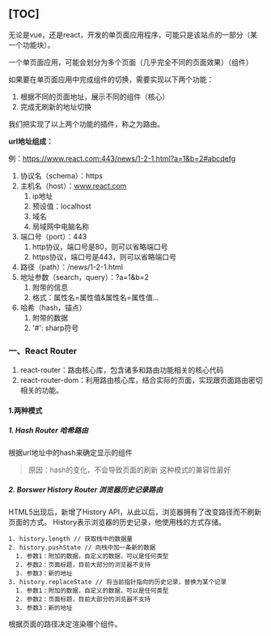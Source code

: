 [TOC]
---

无论是vue，还是react，开发的单页面应用程序，可能只是该站点的一部分（某一个功能块）。

一个单页面应用，可能会划分为多个页面（几乎完全不同的页面效果）（组件）

如果要在单页面应用中完成组件的切换，需要实现以下两个功能：
1. 根据不同的页面地址，展示不同的组件（核心）
2. 完成无刷新的地址切换

我们把实现了以上两个功能的插件，称之为路由。

**url地址组成：**

例：https://www.react.com:443/news/1-2-1.html?a=1&b=2#abcdefg

1. 协议名（schema）：https
2. 主机名（host）：www.react.com
    1. ip地址
    2. 预设值：localhost
    3. 域名
    4. 局域网中电脑名称
3. 端口号（port）：443
    1. http协议，端口号是80，则可以省略端口号
    2. https协议，端口号是443，则可以省略端口号
4. 路径（path）：/news/1-2-1.html
5. 地址参数（search，query）：?a=1&b=2
    1. 附带的信息
    2. 格式：属性名=属性值&属性名=属性值...
6. 哈希（hash，锚点）
    1. 附带的数据
    2. '#': sharp符号

### 一、React Router

1. react-router：路由核心库，包含诸多和路由功能相关的核心代码
2. react-router-dom：利用路由核心库，结合实际的页面，实现跟页面路由密切相关的功能。

#### 1.两种模式

##### 1. Hash Router 哈希路由

根据url地址中的hash来确定显示的组件
> 原因：hash的变化，不会导致页面的刷新
> 这种模式的兼容性最好

##### 2. Borswer History Router 浏览器历史记录路由

HTML5出现后，新增了History API，从此以后，浏览器拥有了改变路径而不刷新页面的方式。
History表示浏览器的历史记录，他使用栈的方式存储。

```JS
1. history.length // 获取栈中的数据量
2. history.pushState // 向栈中加一条新的数据
  1. 参数1：附加的数据，自定义的数据，可以是任何类型
  2. 参数2：页面标题，目前大部分的浏览器不支持
  3. 参数3：新的地址
3. history.replaceState // 将当前指针指向的历史记录，替换为某个记录
  1. 参数1：附加的数据，自定义的数据，可以是任何类型
  2. 参数2：页面标题，目前大部分的浏览器不支持
  3. 参数3：新的地址
```
根据页面的路径决定渲染哪个组件。
